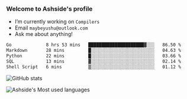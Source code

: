 ### Welcome to Ashside's profile

- I’m currently working on `Compilers`
- Email `maybeyushu@outlook.com`
- Ask me about anything!

<!--START_SECTION:waka-->

```txt
Go             8 hrs 53 mins   █████████████████████▓░░░   86.50 %
Markdown       28 mins         █░░░░░░░░░░░░░░░░░░░░░░░░   04.63 %
Python         22 mins         █░░░░░░░░░░░░░░░░░░░░░░░░   03.66 %
SQL            13 mins         ▓░░░░░░░░░░░░░░░░░░░░░░░░   02.14 %
Shell Script   6 mins          ▒░░░░░░░░░░░░░░░░░░░░░░░░   01.12 %
```

<!--END_SECTION:waka-->

![GitHub stats](https://github-readme-stats.vercel.app/api?username=Ashside)

![Ashside's Most used languages](https://github-readme-stats.vercel.app/api/top-langs/?username=Ashside&layout=compact&hide_border=true&langs_count=10)


